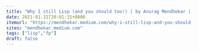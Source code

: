 ```yaml
---
title: "Why I still Lisp (and you should too!) | by Anurag Mendhekar | Jan, 2021 | Medium"
date: 2021-01-31T20:01:15+0000
itemurl: "https://mendhekar.medium.com/why-i-still-lisp-and-you-should-too-18a2ae36bd8"
sites: "mendhekar.medium.com"
tags: ["lisp","fp"]
draft: false
---
```

